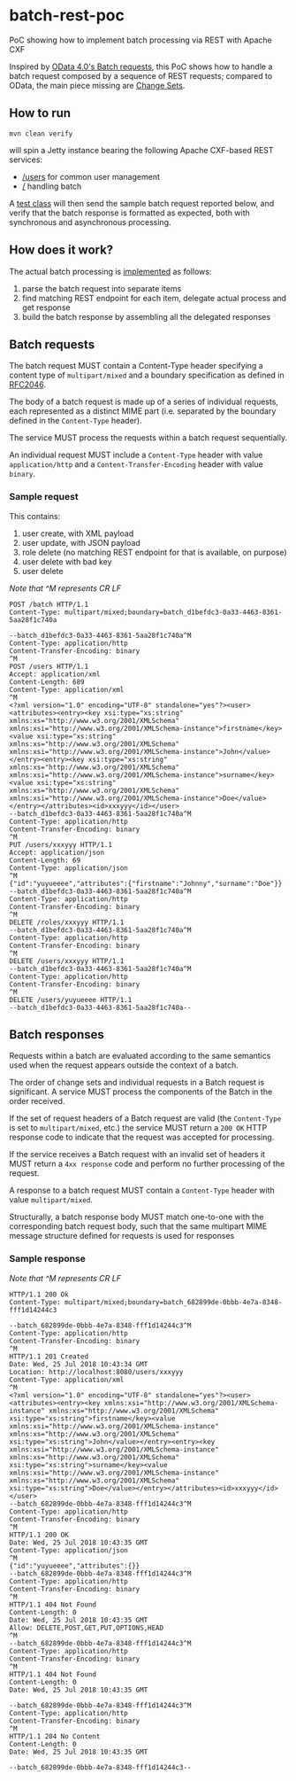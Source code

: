# batch-rest-poc
PoC showing how to implement batch processing via REST with Apache CXF

Inspired by [OData 4.0's Batch requests](http://docs.oasis-open.org/odata/odata/v4.0/os/part1-protocol/odata-v4.0-os-part1-protocol.html#_Toc372793748), this PoC shows how to handle a batch request composed by a sequence of REST requests; compared to OData, the main piece missing are [Change Sets](http://docs.oasis-open.org/odata/odata/v4.0/os/part1-protocol/odata-v4.0-os-part1-protocol.html#_Change_Sets).

## How to run

```
mvn clean verify
```

will spin a Jetty instance bearing the following Apache CXF-based REST services:
* [/users](https://github.com/ilgrosso/batch-rest-poc/blob/master/src/main/java/net/tirasa/batch/rest/poc/api/UserService.java) for common user management
* [/](https://github.com/ilgrosso/batch-rest-poc/blob/master/src/main/java/net/tirasa/batch/rest/poc/api/RootService.java) handling batch

A [test class](https://github.com/ilgrosso/batch-rest-poc/blob/master/src/test/java/net/tirasa/batch/rest/poc/BasicITCase.java) will then send the sample batch request reported below, and verify that the batch response is formatted as expected, both with synchronous and asynchronous processing.

## How does it work?

The actual batch processing is [implemented](https://github.com/ilgrosso/batch-rest-poc/blob/master/src/main/java/net/tirasa/batch/rest/poc/impl/RootServiceImpl.java#L94) as follows:

1. parse the batch request into separate items
1. find matching REST endpoint for each item, delegate actual process and get response
1. build the batch response by assembling all the delegated responses

## Batch requests

The batch request MUST contain a Content-Type header specifying a content type of `multipart/mixed` and a boundary specification as defined in [RFC2046](https://tools.ietf.org/html/rfc2046).

The body of a batch request is made up of a series of individual requests, each represented as a distinct MIME part (i.e. separated by the boundary defined in the `Content-Type` header).

The service MUST process the requests within a batch request sequentially. 

An individual request MUST include a `Content-Type` header with value `application/http` and a `Content-Transfer-Encoding` header with value `binary`.

### Sample request
This contains:
1. user create, with XML payload
1. user update, with JSON payload
1. role delete (no matching REST endpoint for that is available, on purpose)
1. user delete with bad key
1. user delete

_Note that ^M represents CR LF_

```
POST /batch HTTP/1.1
Content-Type: multipart/mixed;boundary=batch_d1befdc3-0a33-4463-8361-5aa28f1c740a

--batch_d1befdc3-0a33-4463-8361-5aa28f1c740a^M
Content-Type: application/http
Content-Transfer-Encoding: binary
^M
POST /users HTTP/1.1
Accept: application/xml
Content-Length: 689
Content-Type: application/xml
^M
<?xml version="1.0" encoding="UTF-8" standalone="yes"?><user><attributes><entry><key xsi:type="xs:string" xmlns:xs="http://www.w3.org/2001/XMLSchema" xmlns:xsi="http://www.w3.org/2001/XMLSchema-instance">firstname</key><value xsi:type="xs:string" xmlns:xs="http://www.w3.org/2001/XMLSchema" xmlns:xsi="http://www.w3.org/2001/XMLSchema-instance">John</value></entry><entry><key xsi:type="xs:string" xmlns:xs="http://www.w3.org/2001/XMLSchema" xmlns:xsi="http://www.w3.org/2001/XMLSchema-instance">surname</key><value xsi:type="xs:string" xmlns:xs="http://www.w3.org/2001/XMLSchema" xmlns:xsi="http://www.w3.org/2001/XMLSchema-instance">Doe</value></entry></attributes><id>xxxyyy</id></user>
--batch_d1befdc3-0a33-4463-8361-5aa28f1c740a^M
Content-Type: application/http
Content-Transfer-Encoding: binary
^M
PUT /users/xxxyyy HTTP/1.1
Accept: application/json
Content-Length: 69
Content-Type: application/json
^M
{"id":"yuyueeee","attributes":{"firstname":"Johnny","surname":"Doe"}}
--batch_d1befdc3-0a33-4463-8361-5aa28f1c740a^M
Content-Type: application/http
Content-Transfer-Encoding: binary
^M
DELETE /roles/xxxyyy HTTP/1.1
--batch_d1befdc3-0a33-4463-8361-5aa28f1c740a^M
Content-Type: application/http
Content-Transfer-Encoding: binary
^M
DELETE /users/xxxyyy HTTP/1.1
--batch_d1befdc3-0a33-4463-8361-5aa28f1c740a^M
Content-Type: application/http
Content-Transfer-Encoding: binary
^M
DELETE /users/yuyueeee HTTP/1.1
--batch_d1befdc3-0a33-4463-8361-5aa28f1c740a--
```

## Batch responses

Requests within a batch are evaluated according to the same semantics used when the request appears outside the context of a batch.

The order of change sets and individual requests in a Batch request is significant. A service MUST process the components of the Batch in the order received.

If the set of request headers of a Batch request are valid (the `Content-Type` is set to `multipart/mixed`, etc.) the service MUST return a `200 OK` HTTP response code to indicate that the request was accepted for processing.

If the service receives a Batch request with an invalid set of headers it MUST return a `4xx response` code and perform no further processing of the request.

A response to a batch request MUST contain a `Content-Type` header with value `multipart/mixed`.

Structurally, a batch response body MUST match one-to-one with the corresponding batch request body, such that the same multipart MIME message structure defined for requests is used for responses

### Sample response
_Note that ^M represents CR LF_

```
HTTP/1.1 200 Ok
Content-Type: multipart/mixed;boundary=batch_682899de-0bbb-4e7a-8348-fff1d14244c3

--batch_682899de-0bbb-4e7a-8348-fff1d14244c3^M
Content-Type: application/http
Content-Transfer-Encoding: binary
^M
HTTP/1.1 201 Created
Date: Wed, 25 Jul 2018 10:43:34 GMT
Location: http://localhost:8080/users/xxxyyy
Content-Type: application/xml
^M
<?xml version="1.0" encoding="UTF-8" standalone="yes"?><user><attributes><entry><key xmlns:xsi="http://www.w3.org/2001/XMLSchema-instance" xmlns:xs="http://www.w3.org/2001/XMLSchema" xsi:type="xs:string">firstname</key><value xmlns:xsi="http://www.w3.org/2001/XMLSchema-instance" xmlns:xs="http://www.w3.org/2001/XMLSchema" xsi:type="xs:string">John</value></entry><entry><key xmlns:xsi="http://www.w3.org/2001/XMLSchema-instance" xmlns:xs="http://www.w3.org/2001/XMLSchema" xsi:type="xs:string">surname</key><value xmlns:xsi="http://www.w3.org/2001/XMLSchema-instance" xmlns:xs="http://www.w3.org/2001/XMLSchema" xsi:type="xs:string">Doe</value></entry></attributes><id>xxxyyy</id></user>
--batch_682899de-0bbb-4e7a-8348-fff1d14244c3^M
Content-Type: application/http
Content-Transfer-Encoding: binary
^M
HTTP/1.1 200 OK
Date: Wed, 25 Jul 2018 10:43:35 GMT
Content-Type: application/json
^M
{"id":"yuyueeee","attributes":{}}
--batch_682899de-0bbb-4e7a-8348-fff1d14244c3^M
Content-Type: application/http
Content-Transfer-Encoding: binary
^M
HTTP/1.1 404 Not Found
Content-Length: 0
Date: Wed, 25 Jul 2018 10:43:35 GMT
Allow: DELETE,POST,GET,PUT,OPTIONS,HEAD
^M
--batch_682899de-0bbb-4e7a-8348-fff1d14244c3^M
Content-Type: application/http
Content-Transfer-Encoding: binary
^M
HTTP/1.1 404 Not Found
Content-Length: 0
Date: Wed, 25 Jul 2018 10:43:35 GMT

--batch_682899de-0bbb-4e7a-8348-fff1d14244c3^M
Content-Type: application/http
Content-Transfer-Encoding: binary
^M
HTTP/1.1 204 No Content
Content-Length: 0
Date: Wed, 25 Jul 2018 10:43:35 GMT

--batch_682899de-0bbb-4e7a-8348-fff1d14244c3--
```
